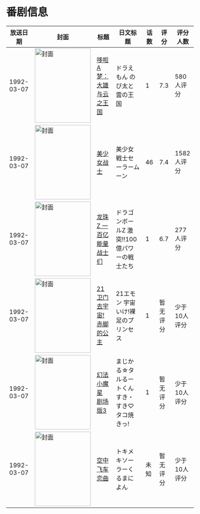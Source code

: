 # 番剧信息

|放送日期|封面|标题|日文标题|话数|评分|评分人数|
|---|---|---|---|---|---|---|
|1992-03-07|<img src="https://lain.bgm.tv/pic/cover/c/94/1e/451_r6cmK.jpg" alt="封面" style="width:150px;height:200px;object-fit:cover;">|[哆啦A梦：大雄与云之王国](https://bangumi.tv/subject/451)|ドラえもん のび太と雲の王国|1|7.3|580人评分|
|1992-03-07|<img src="https://lain.bgm.tv/pic/cover/c/41/a6/1510_lo5O3.jpg" alt="封面" style="width:150px;height:200px;object-fit:cover;">|[美少女战士](https://bangumi.tv/subject/1510)|美少女戦士セーラームーン|46|7.4|1582人评分|
|1992-03-07|<img src="https://lain.bgm.tv/pic/cover/c/a7/a8/45391_555mU.jpg" alt="封面" style="width:150px;height:200px;object-fit:cover;">|[龙珠Z 一百亿能量战士们](https://bangumi.tv/subject/45391)|ドラゴンボールZ 激突!!100億パワーの戦士たち|1|6.7|277人评分|
|1992-03-07|<img src="https://lain.bgm.tv/pic/cover/c/f7/e8/147056_8zJQj.jpg" alt="封面" style="width:150px;height:200px;object-fit:cover;">|[21卫门 去宇宙! 赤脚的公主](https://bangumi.tv/subject/147056)|21エモン 宇宙いけ!裸足のプリンセス|1|暂无评分|少于10人评分|
|1992-03-07|<img src="https://lain.bgm.tv/pic/cover/c/6a/98/416783_Zuuuv.jpg" alt="封面" style="width:150px;height:200px;object-fit:cover;">|[幻法小魔星 剧场版3](https://bangumi.tv/subject/416783)|まじかる☆タルるートくん すき・すき♡タコ焼きっ!|1|暂无评分|少于10人评分|
|1992-03-07|<img src="https://lain.bgm.tv/pic/cover/c/1c/f8/424511_xXfNc.jpg" alt="封面" style="width:150px;height:200px;object-fit:cover;">|[空中飞车恋曲](https://bangumi.tv/subject/424511)|トキメキソーラーくるまによん|未知|暂无评分|少于10人评分|
